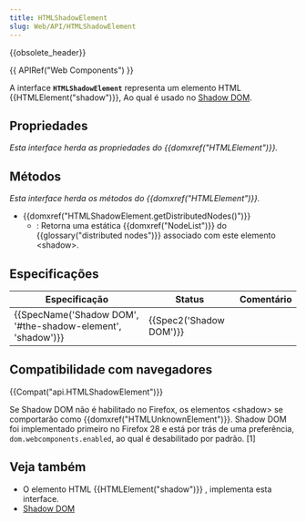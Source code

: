 ```yaml
---
title: HTMLShadowElement
slug: Web/API/HTMLShadowElement
---
```

{{obsolete_header}}

{{ APIRef("Web Components") }}

A interface **`HTMLShadowElement`** representa um elemento HTML {{HTMLElement("shadow")}}, Ao qual é usado no [Shadow DOM](/pt-BR/docs/Web/Web_Components/Shadow_DOM).

## Propriedades

_Esta interface herda as propriedades do {{domxref("HTMLElement")}}._

## Métodos

_Esta interface herda os métodos do {{domxref("HTMLElement")}}._

- {{domxref("HTMLShadowElement.getDistributedNodes()")}}
  - : Retorna uma estática {{domxref("NodeList")}} do {{glossary("distributed nodes")}} associado com este elemento \<shadow>.

## Especificações

| Especificação                                                                    | Status                           | Comentário |
| -------------------------------------------------------------------------------- | -------------------------------- | ---------- |
| {{SpecName('Shadow DOM', '#the-shadow-element', 'shadow')}} | {{Spec2('Shadow DOM')}} |            |

## Compatibilidade com navegadores

{{Compat("api.HTMLShadowElement")}}

Se Shadow DOM não é habilitado no Firefox, os elementos \<shadow> se comportarão como {{domxref("HTMLUnknownElement")}}. Shadow DOM foi implementado primeiro no Firefox 28 e está por trás de uma preferência, `dom.webcomponents.enabled`, ao qual é desabilitado por padrão. \[1]

## Veja também

- O elemento HTML {{HTMLElement("shadow")}} , implementa esta interface.
- [Shadow DOM](/pt-BR/docs/Web/Web_Components/Shadow_DOM)
